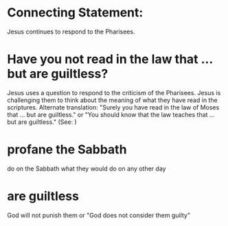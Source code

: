 
# Connecting Statement:
Jesus continues to respond to the Pharisees.

# Have you not read in the law that ... but are guiltless?
Jesus uses a question to respond to the criticism of the Pharisees. Jesus is challenging them to think about the meaning of what they have read in the scriptures. Alternate translation: "Surely you have read in the law of Moses that ... but are guiltless." or "You should know that the law teaches that ... but are guiltless." (See: )

# profane the Sabbath
do on the Sabbath what they would do on any other day

# are guiltless
God will not punish them or "God does not consider them guilty"